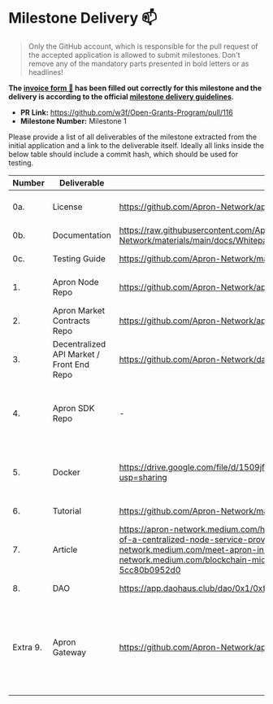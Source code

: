 # Milestone Delivery :mailbox:

> Only the GitHub account, which is responsible for the pull request of the accepted application is allowed to submit milestones. Don't remove any of the mandatory parts presented in bold letters or as headlines!

**The [invoice form :pencil:](https://forms.gle/8Wx7nxtq8fKrsuEz8) has been filled out correctly for this milestone and the delivery is according to the official [milestone delivery guidelines](https://github.com/w3f/General-Grants-Program/blob/master/grants/milestone-deliverables-guidelines.md).**  

* **PR Link:** https://github.com/w3f/Open-Grants-Program/pull/116
* **Milestone Number:** Milestone 1

Please provide a list of all deliverables of the milestone extracted from the initial application and a link to the deliverable itself. Ideally all links inside the below table should include a commit hash, which should be used for testing.

| Number | Deliverable | Link | Notes |
| ------------- | ------------- | ------------- |------------- |
| 0a. | License |https://github.com/Apron-Network/apron-node/blob/main/LICENSE| The Apache 2.0 License is located in the Apron Node repo. For most of the other repos are using the same license. |
| 0b. | Documentation |https://raw.githubusercontent.com/Apron-Network/materials/main/docs/Whitepaper%20.pdf| We put everything in this white paper. |
| 0c. | Testing Guide |https://github.com/Apron-Network/materials/blob/main/tutorials/DemoTutorial.md| This doc represents the steps of how to setup with docker image and contracts. |
| 1. | Apron Node Repo |https://github.com/Apron-Network/apron-node| This is the blockchain node for Apron Network, currently the consensus is default. OCW and Ink pallets are enable. |
| 2. | Apron Market Contracts Repo |https://github.com/Apron-Network/apron-contracts| This repo contains all the ink! contracts needed for Apron Network. |
| 3. | Decentralized API Market / Front End Repo |https://github.com/Apron-Network/dashboard-static| In our demo, we tried to setup the test environment with Huobi Eco Chain and Binanace Chain. So the front-end provides service similar with Infura.io right now. |
| 4. | Apron SDK Repo |-| We found that with our demo, there is no need of sdk yet, and instead we choose to support metamask and other developement framework such as truffle and hardhat. Later with backend application, we need to provide the related SDK to handle load balance for developers and secure the transmission. |
| 5. | Docker |https://drive.google.com/file/d/1509jfQpUawIdok7UYHr8WcY6_wB5YG8X/view?usp=sharing| The **Dockerfile** is located in node folder. And this is the docker image containing everything. Here is the instructions to build and use it. https://github.com/Apron-Network/materials/blob/main/tutorials/DemoTutorial.md |
| 6. | Tutorial |https://github.com/Apron-Network/materials/blob/main/tutorials/usage.md| This tutorial is about how to use our demo service for users. |
| 7. | Article |https://apron-network.medium.com/how-does-apron-network-avoid-the-limitations-of-a-centralized-node-service-provider-3658034de361     https://apron-network.medium.com/meet-apron-in-the-web-3-0-99973791ccaa     https://apron-network.medium.com/blockchain-middleware-the-http-of-the-web-3-0-age-5cc80b0952d0| We have published several articles for the Apron Network on different medias. |
| 8. | DAO |https://app.daohaus.club/dao/0x1/0xf6aa3d578eca4821beb07a38a08031dd44f8c795| We have just created a DAO for the Apron Network with DAO Haus. |
| Extra 9. | Apron Gateway |https://github.com/Apron-Network/apron_gateway| It's golang version of Apron Gateway to provide services. It's should be integrated with Apron Node, but we are still not so familiar with Rust at current state and facing the issue of unstable Substrate Framework. We have tried and put lots of efforts on it, but cannot make big progress. So we  choose the fallback solution of using Golang to implement it temparally. The Apron Gateway will implemented again as a Substrate pallet when Substrate Framework is stable. |

